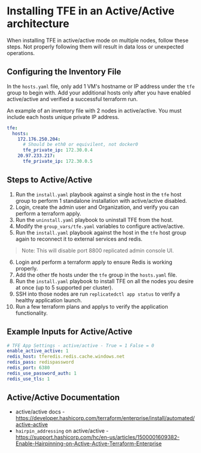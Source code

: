 # Installing TFE in an Active/Active architecture

When installing TFE in active/active mode on multiple nodes, follow these steps. Not properly following them will result in data loss or unexpected operations.

## Configuring the Inventory File
In the `hosts.yaml` file, only add 1 VM's hostname or IP address under the `tfe` group to begin with. Add your additional hosts only after you have enabled active/active and verified a successful terraform run.

An example of an inventory file with 2 nodes in active/active. You must include each hosts unique private IP address.

```yaml
tfe:
  hosts:
    172.176.250.204:
      # Should be eth0 or equivilent, not docker0
      tfe_private_ip: 172.30.0.4
    20.97.233.217:
      tfe_private_ip: 172.30.0.5
```

## Steps to Active/Active
1. Run the `install.yaml` playbook against a single host in the `tfe` host group to perform 1 standalone installation with active/active disabled.
2. Login, create the admin user and Organization, and verify you can perform a terraform apply.
3. Run the `uninstall.yaml` playbook to uninstall TFE from the host.
4. Modify the `group_vars/tfe.yaml` variables to configure active/active.
5. Run the `install.yaml` playbook against the host in the `tfe` host group again to reconnect it to external services and redis.
>Note: This will disable port 8800 replicated admin console UI.
6. Login and perform a terraform apply to ensure Redis is working properly.
7. Add the other tfe hosts under the `tfe` group in the `hosts.yaml` file.
9. Run the `install.yaml` playbook to install TFE on all the nodes you desire at once (up to 5 supported per cluster).
10. SSH into those nodes are run `replicatedctl app status` to verify a healthy application launch.
11. Run a few terraform plans and applys to verify the application functionality.

## Example Inputs for Active/Active

```yaml
# TFE App Settings - active/active - True = 1 False = 0
enable_active_active: 1
redis_host: tferedis.redis.cache.windows.net
redis_pass: redispassword
redis_port: 6380
redis_use_password_auth: 1
redis_use_tls: 1
```

## Active/Active Documentation

- active/active docs - https://developer.hashicorp.com/terraform/enterprise/install/automated/active-active
- `hairpin_addressing` on active/active - https://support.hashicorp.com/hc/en-us/articles/1500001609382-Enable-Hairpinning-on-Active-Active-Terraform-Enterprise
